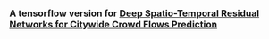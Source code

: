 ### A tensorflow version for [Deep Spatio-Temporal Residual Networks for Citywide Crowd Flows Prediction](https://arxiv.org/pdf/1610.00081.pdf)
